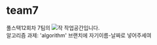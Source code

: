 # team7
풀스택12회차 7팀의 ![작](htts://via.placeholder.com/150/FF0000/FFFFFF?text=Red+Text)
작업공간입니다.
<br>알고리즘 과제: 'algorithm' 브랜치에 자기이름-날짜로 넣어주세여
